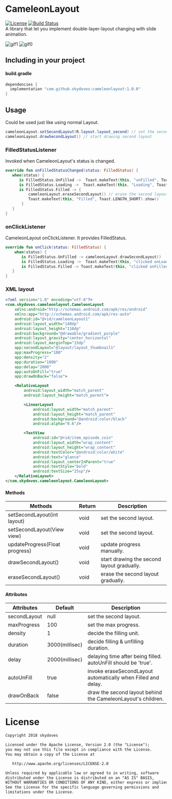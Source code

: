 # CameleonLayout
[![License](https://img.shields.io/badge/License-Apache%202.0-blue.svg)](https://opensource.org/licenses/Apache-2.0)
[![Build Status](https://travis-ci.org/skydoves/CameleonLayout.svg?branch=master)](https://travis-ci.org/skydoves/CameleonLayout)
<br>
A library that let you implement double-layer-layout changing with slide animation.

![gif1](https://user-images.githubusercontent.com/24237865/38427594-a1243894-39f4-11e8-8cc1-7e9719c5a65f.gif)
![gif0](https://user-images.githubusercontent.com/24237865/38308278-8df0398e-3851-11e8-8f08-a53fad45b50a.gif)

## Including in your project
#### build.gradle
```java
dependencies {
  implementation "com.github.skydoves:cameleonlayout:1.0.0"
}
```

## Usage
Could be used just like using normal Layout.

```java
cameleonLayout.setSecondLayout(R.layout.layout_second) // set the second layout
cameleonLayout.drawSecondLayout() // start drawing second layout
```

### FilledStatusListener
Invoked when CameleonLayout's status is changed.

```kotlin
override fun onFilledStatusChanged(status: FilledStatus) {
   when(status) {
      is FilledStatus.UnFilled ->  Toast.makeText(this, "unFilled", Toast.LENGTH_SHORT).show()
      is FilledStatus.Loading ->  Toast.makeText(this, "Loading", Toast.LENGTH_SHORT).show()
      is FilledStatus.Filled -> {
          cameleonLayout.eraseSecondLayout() // erase the second layout gradually when be Filled.
          Toast.makeText(this, "Filled", Toast.LENGTH_SHORT).show()
       }
   }
}
```

### onClickListener
CameleonLayout onClickListener. It provides FilledStatus.

```kotlin
override fun onClick(status: FilledStatus) {
    when(status) {
       is FilledStatus.UnFilled -> cameleonLayout.drawSecondLayout()
       is FilledStatus.Loading ->  Toast.makeText(this, "clicked onLoading", Toast.LENGTH_SHORT).show()
       is FilledStatus.Filled -> Toast.makeText(this, "clicked onFilled", Toast.LENGTH_SHORT).show()
   }
}
```

### XML layout
```xml
<?xml version="1.0" encoding="utf-8"?>
<com.skydoves.cameleonlayout.CameleonLayout
    xmlns:android="http://schemas.android.com/apk/res/android"
    xmlns:app="http://schemas.android.com/apk/res-auto"
    android:id="@+id/cameleonLayout1"
    android:layout_width="140dp"
    android:layout_height="110dp"
    android:background="@drawable/gradient_purple"
    android:layout_gravity="center_horizontal"
    android:layout_marginTop="15dp"
    app:secondLayout="@layout/layout_thumbnail1"
    app:maxProgress="100"
    app:density="2"
    app:duration="1000"
    app:delay="2000"
    app:autoUnFill="true"
    app:drawOnBack="false">

    <RelativeLayout
        android:layout_width="match_parent"
        android:layout_height="match_parent">

        <LinearLayout
            android:layout_width="match_parent"
            android:layout_height="match_parent"
            android:background="@android:color/black"
            android:alpha="0.6"/>

        <TextView
            android:id="@+id/item_episode_coin"
            android:layout_width="wrap_content"
            android:layout_height="wrap_content"
            android:textColor="@android:color/white"
            android:text="glance"
            android:layout_centerInParent="true"
            android:textStyle="bold"
            android:textSize="25sp"/>
    </RelativeLayout>
</com.skydoves.cameleonlayout.CameleonLayout>
```

#### Methods
Methods | Return | Description
--- | --- | ---
setSecondLayout(int layout) | void | set the second layout.
setSecondLayout(View view) | void | set the second layout.
updateProgress(Float progress) | void | update progress manually.
drawSecondLayout() | void | start drawing the second layout gradually.
eraseSecondLayout() | void | erase the second layout gradually.

#### Attributes
Attributes | Default | Description
--- | --- | ---
secondLayout | null | set the second layout.
maxProgress | 100 | set the max progress.
density | 1 | decide the filling unit.
duration | 3000(millisec) | decide filling & unfilling duration.
delay | 2000(millisec) | delaying time after being filled. autoUnFill should be 'true'.
autoUnFill | true | invoke eraseSecondLayout automatically when Filled and delay.
drawOnBack | false | draw the second layout behind the CameleonLayout's children.


# License
```xml
Copyright 2018 skydoves

Licensed under the Apache License, Version 2.0 (the "License");
you may not use this file except in compliance with the License.
You may obtain a copy of the License at

   http://www.apache.org/licenses/LICENSE-2.0

Unless required by applicable law or agreed to in writing, software
distributed under the License is distributed on an "AS IS" BASIS,
WITHOUT WARRANTIES OR CONDITIONS OF ANY KIND, either express or implied.
See the License for the specific language governing permissions and
limitations under the License.
```
